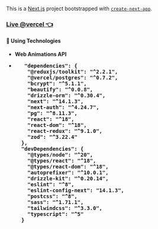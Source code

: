 This is a [Next.js](https://nextjs.org/) project bootstrapped with [`create-next-app`](https://github.com/vercel/next.js/tree/canary/packages/create-next-app).

<h3><a href="https://nextjs-seven-steel-95.vercel.app/" target="_blank">Live @vercel 👈</a></h3>

<h4>👻 Using Technologies<h4>
<ul>
  <li>Web Animations API</li>
   <li>
<pre>
   "dependencies": {
    "@reduxjs/toolkit": "^2.2.1",
    "@vercel/postgres": "^0.7.2",
    "bcrypt": "^5.1.1",
    "beautify": "^0.0.8",
    "drizzle-orm": "^0.30.4",
    "next": "^14.1.3",
    "next-auth": "^4.24.7",
    "pg": "^8.11.3",
    "react": "^18",
    "react-dom": "^18",
    "react-redux": "^9.1.0",
    "zod": "^3.22.4"
  },
  "devDependencies": {
    "@types/node": "^20",
    "@types/react": "^18",
    "@types/react-dom": "^18",
    "autoprefixer": "^10.0.1",
    "drizzle-kit": "^0.20.14",
    "eslint": "^8",
    "eslint-config-next": "14.1.3",
    "postcss": "^8",
    "sass": "^1.71.1",
    "tailwindcss": "^3.3.0",
    "typescript": "^5"
  }
</pre>
</li>
</ul>
